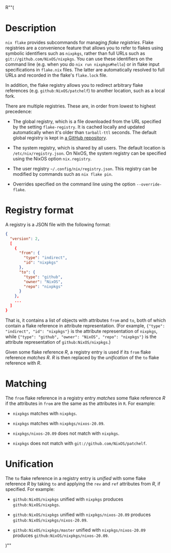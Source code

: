 R""(

# Description

`nix flake` provides subcommands for managing *flake
registries*. Flake registries are a convenience feature that allows
you to refer to flakes using symbolic identifiers such as `nixpkgs`,
rather than full URLs such as `git://github.com/NixOS/nixpkgs`. You
can use these identifiers on the command line (e.g. when you do `nix
run nixpkgs#hello`) or in flake input specifications in `flake.nix`
files. The latter are automatically resolved to full URLs and recorded
in the flake's `flake.lock` file.

In addition, the flake registry allows you to redirect arbitrary flake
references (e.g. `github:NixOS/patchelf`) to another location, such as
a local fork.

There are multiple registries. These are, in order from lowest to
highest precedence:

* The global registry, which is a file downloaded from the URL
  specified by the setting `flake-registry`. It is cached locally and
  updated automatically when it's older than `tarball-ttl`
  seconds. The default global registry is kept in [a GitHub
  repository](https://github.com/NixOS/flake-registry).

* The system registry, which is shared by all users. The default
  location is `/etc/nix/registry.json`. On NixOS, the system registry
  can be specified using the NixOS option `nix.registry`.

* The user registry `~/.config/nix/registry.json`. This registry can
  be modified by commands such as `nix flake pin`.

* Overrides specified on the command line using the option
  `--override-flake`.

# Registry format

A registry is a JSON file with the following format:

```json
{
  "version": 2,
  [
    {
      "from": {
        "type": "indirect",
        "id": "nixpkgs"
      },
      "to": {
        "type": "github",
        "owner": "NixOS",
        "repo": "nixpkgs"
      }
    },
    ...
  ]
}
```

That is, it contains a list of objects with attributes `from` and
`to`, both of which contain a flake reference in attribute
representation. (For example, `{"type": "indirect", "id": "nixpkgs"}`
is the attribute representation of `nixpkgs`, while `{"type":
"github", "owner": "NixOS", "repo": "nixpkgs"}` is the attribute
representation of `github:NixOS/nixpkgs`.)

Given some flake reference *R*, a registry entry is used if its
`from` flake reference *matches* *R*. *R* is then replaced by the
*unification* of the `to` flake reference with *R*.

# Matching

The `from` flake reference in a registry entry *matches* some flake
reference *R* if the attributes in `from` are the same as the
attributes in `R`. For example:

* `nixpkgs` matches with `nixpkgs`.

* `nixpkgs` matches with `nixpkgs/nixos-20.09`.

* `nixpkgs/nixos-20.09` does not match with `nixpkgs`.

* `nixpkgs` does not match with `git://github.com/NixOS/patchelf`.

# Unification

The `to` flake reference in a registry entry is *unified* with some flake
reference *R* by taking `to` and applying the `rev` and `ref`
attributes from *R*, if specified. For example:

* `github:NixOS/nixpkgs` unified with `nixpkgs` produces `github:NixOS/nixpkgs`.

* `github:NixOS/nixpkgs` unified with `nixpkgs/nixos-20.09` produces `github:NixOS/nixpkgs/nixos-20.09`.

* `github:NixOS/nixpkgs/master` unified with `nixpkgs/nixos-20.09` produces `github:NixOS/nixpkgs/nixos-20.09`.

)""
